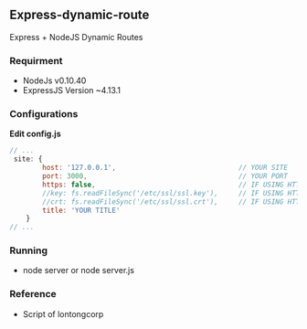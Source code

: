 ## Express-dynamic-route
Express + NodeJS Dynamic Routes
### Requirment
- NodeJs v0.10.40
- ExpressJS Version ~4.13.1

### Configurations

**Edit config.js**
```javascript
// ...
 site: {
        host: '127.0.0.1',                              // YOUR SITE
        port: 3000,                                     // YOUR PORT
        https: false,                                   // IF USING HTTPS
        //key: fs.readFileSync('/etc/ssl/ssl.key'),     // IF USING HTTPS
        //crt: fs.readFileSync('/etc/ssl/ssl.crt'),     // IF USING HTTPS
        title: 'YOUR TITLE'
    }
// ...
```

### Running
- node server or node server.js

### Reference
- Script of lontongcorp
